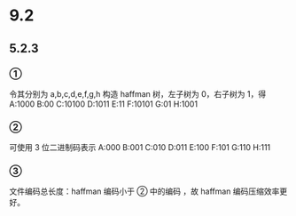 # 9.2

## 5.2.3

### ①

令其分别为 a,b,c,d,e,f,g,h
构造 haffman 树，左子树为 0，右子树为 1，得
A:1000
B:00
C:10100
D:1011
E:11
F:10101
G:01
H:1001

### ②

可使用 3 位二进制码表示
A:000
B:001
C:010
D:011
E:100
F:101
G:110
H:111

### ③

文件编码总长度：haffman 编码小于 ② 中的编码 ，故 haffman 编码压缩效率更好。
